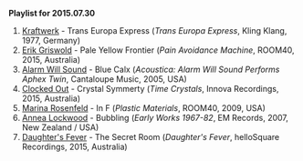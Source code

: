 **Playlist for 2015.07.30**

1. [Kraftwerk](http://musicbrainz.org/artist/5700dcd4-c139-4f31-aa3e-6382b9af9032) - Trans Europa Express (_Trans Europa Express_, Kling Klang, 1977, Germany)
1. [Erik Griswold](http://musicbrainz.org/artist/7698e8a8-3e24-412b-9605-b7d671a58003) - Pale Yellow Frontier (_Pain Avoidance Machine_, ROOM40, 2015, Australia)
1. [Alarm Will Sound](http://musicbrainz.org/artist/9c52f2bc-bca9-40ec-9640-2976fdf24236) - Blue Calx (_Acoustica: Alarm Will Sound Performs Aphex Twin_, Cantaloupe Music, 2005, USA)
1. [Clocked Out](http://musicbrainz.org/artist/d78b73b5-cd5e-46df-974a-3f5b9ce8a2bd) - Crystal Symmerty (_Time Crystals_, Innova Recordings, 2015, Australia)
1. [Marina Rosenfeld](http://musicbrainz.org/artist/44cabe11-1063-42c9-bf99-9f5b93dfa7ce) - In F (_Plastic Materials_, ROOM40, 2009, USA)
1. [Annea Lockwood](http://musicbrainz.org/artist/a4715848-6a74-404f-ab1d-f4515e72e855) - Bubbling (_Early Works 1967-82_, EM Records, 2007, New Zealand / USA)
1. [Daughter's Fever](http://musicbrainz.org/artist/a4ad81d9-b011-41f7-be9f-9b739c6d5df9) - The Secret Room (_Daughter's Fever_, helloSquare Recordings, 2015, Australia)